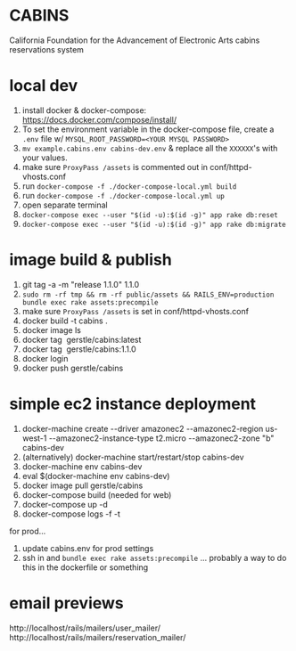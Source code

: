# CABINS

California Foundation for the Advancement of Electronic Arts cabins reservations system

# local dev
1. install docker & docker-compose: https://docs.docker.com/compose/install/
2. To set the environment variable in the docker-compose file, create a `.env` file w/ ```MYSQL_ROOT_PASSWORD=<YOUR MYSQL PASSWORD>```
3. `mv example.cabins.env cabins-dev.env` & replace all the `XXXXXX`'s with your values.
4. make sure `ProxyPass /assets` is commented out in conf/httpd-vhosts.conf
5. run `docker-compose -f ./docker-compose-local.yml build`
6. run `docker-compose -f ./docker-compose-local.yml up`
7. open separate terminal
8. `docker-compose exec --user "$(id -u):$(id -g)" app rake db:reset`
9. `docker-compose exec --user "$(id -u):$(id -g)" app rake db:migrate`

# image build & publish
1. git tag -a -m "release 1.1.0" 1.1.0
2. `sudo rm -rf tmp && rm -rf public/assets && RAILS_ENV=production bundle exec rake assets:precompile`
3. make sure `ProxyPass /assets` is set in conf/httpd-vhosts.conf
4. docker build -t cabins .
5. docker image ls
6. docker tag <image hash> gerstle/cabins:latest
7. docker tag <image hash> gerstle/cabins:1.1.0
8. docker login
9. docker push gerstle/cabins

# simple ec2 instance deployment
1. docker-machine create --driver amazonec2 --amazonec2-region us-west-1 --amazonec2-instance-type t2.micro --amazonec2-zone "b" cabins-dev
2. (alternatively) docker-machine start/restart/stop cabins-dev
3. docker-machine env cabins-dev
4. eval $(docker-machine env cabins-dev)
5. docker image pull gerstle/cabins
6. docker-compose build (needed for web)
7. docker-compose up -d
8. docker-compose logs -f -t

for prod...
1. update cabins.env for prod settings
2. ssh in and `bundle exec rake assets:precompile` ... probably a way to do this in the dockerfile or something

# email previews
http://localhost/rails/mailers/user_mailer/
http://localhost/rails/mailers/reservation_mailer/